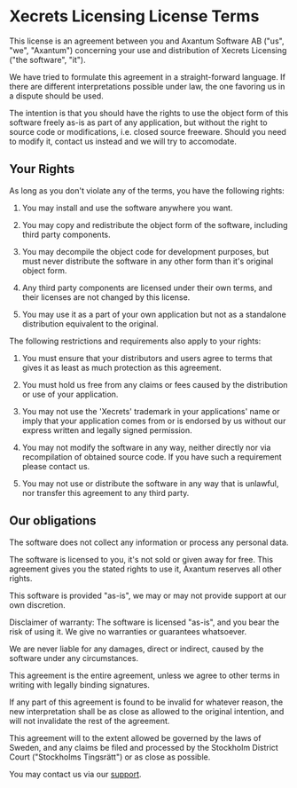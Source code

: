﻿Xecrets Licensing License Terms
==============================

This license is an agreement between you and Axantum Software AB ("us", "we",
"Axantum") concerning your use and distribution of Xecrets Licensing ("the
software", "it").

We have tried to formulate this agreement in a straight-forward language. If
there are different interpretations possible under law, the one favoring us in a
dispute should be used.

The intention is that you should have the rights to use the object form of this
software freely as-is as part of any application, but without the right to
source code or modifications, i.e. closed source freeware. Should you need to
modify it, contact us instead and we will try to accomodate.

Your Rights
-----------

As long as you don't violate any of the terms, you have the following rights:

1. You may install and use the software anywhere you want.

2. You may copy and redistribute the object form of the software, including
third party components.

3. You may decompile the object code for development purposes, but must never
distribute the software in any other form than it's original object form.

4. Any third party components are licensed under their own terms, and their
licenses are not changed by this license.

5. You may use it as a part of your own application but not as a standalone
distribution equivalent to the original.

The following restrictions and requirements also apply to your rights:

1. You must ensure that your distributors and users agree to terms that gives it
as least as much protection as this agreement.

2. You must hold us free from any claims or fees caused by the distribution or
use of your application.

3. You may not use the 'Xecrets' trademark in your applications' name or imply
that your application comes from or is endorsed by us without our express
written and legally signed permission.

4. You may not modify the software in any way, neither directly nor via
recompilation of obtained source code. If you have such a requirement please
contact us.

5. You may not use or distribute the software in any way that is unlawful, nor
transfer this agreement to any third party.

Our obligations
---------------

The software does not collect any information or process any personal data.

The software is licensed to you, it's not sold or given away for free. This
agreement gives you the stated rights to use it, Axantum reserves all other
rights.

This software is provided "as-is", we may or may not provide support at our own
discretion.

Disclaimer of warranty: The software is licensed "as-is", and you bear the risk
of using it. We give no warranties or guarantees whatsoever.

We are never liable for any damages, direct or indirect, caused by the software
under any circumstances.

This agreement is the entire agreement, unless we agree to other terms in
writing with legally binding signatures.

If any part of this agreement is found to be invalid for whatever reason, the
new interpretation shall be as close as allowed to the original intention, and
will not invalidate the rest of the agreement.

This agreement will to the extent allowed be governed by the laws of Sweden, and
any claims be filed and processed by the Stockholm District Court ("Stockholms
Tingsrätt") or as close as possible.

You may contact us via our [support](https://www.axantum.com/support 'Xecrets
Support').